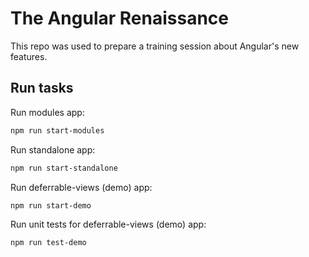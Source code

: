 # The Angular Renaissance

This repo was used to prepare a training session about Angular's new features.

## Run tasks

Run modules app:

```sh
npm run start-modules
```

Run standalone app:

```sh
npm run start-standalone
```

Run deferrable-views (demo) app:

```sh
npm run start-demo
```

Run unit tests for deferrable-views (demo) app:

```sh
npm run test-demo
```
